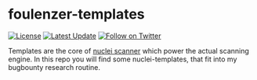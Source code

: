 # foulenzer-templates

[![License](https://img.shields.io/badge/license-MIT-_red.svg)](https://opensource.org/licenses/MIT)
[![Latest Update](https://img.shields.io/github/last-commit/foulenzer/foulenzer-templates?style=plastic)](https://github.com/foulenzer/foulenzer-templates)
[![Follow on Twitter](https://img.shields.io/twitter/follow/foulenzer?label=follow%20foulenzer&style=social)](https://twitter.com/foulenzer)

Templates are the core of [nuclei scanner](https://github.com/projectdiscovery/nuclei) which power the actual scanning engine. In this repo you will find some nuclei-templates, that fit into my bugbounty research routine.
